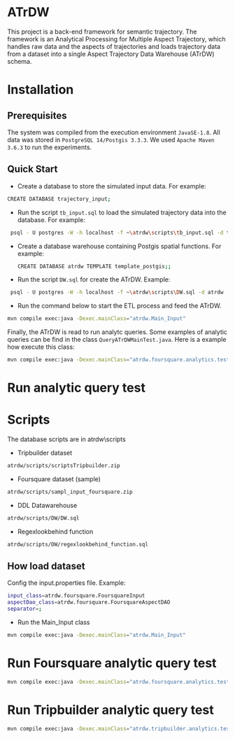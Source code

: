 # ATrDW

This project is a back-end framework for semantic trajectory. The framework is an Analytical Processing for Multiple Aspect Trajectory, which handles raw data and the aspects of trajectories and loads trajectory data from a dataset into a single Aspect Trajectory Data Warehouse (ATrDW) schema.

# Installation
## Prerequisites

The system was compiled from the execution environment `JavaSE-1.8`.
All data was stored in `PostgreSQL 14/Postgis 3.3.3`.
We used `Apache Maven 3.6.3` to run the experiments.

## Quick Start

* Create a database to store the simulated input data. For example:
```sh
CREATE DATABASE trajectory_input;
```

* Run the script `tb_input.sql` to load the simulated trajectory data into the database. For example:
 ```sh
  psql - U postgres -W -h localhost -f ~\atrdw\scripts\tb_input.sql -d trajectory_input
  ```

* Create a database warehouse containing Postgis spatial functions. For example:
  ```sh
  CREATE DATABASE atrdw TEMPLATE template_postgis;;
  ```
  
* Run the script `DW.sql` for create the ATrDW. Example:
 ```sh
  psql - U postgres -W -h localhost -f ~\atrdw\scripts\DW.sql -d atrdw
  ```

* Run the command below to start the ETL process and feed the ATrDW.
```sh
mvn compile exec:java -Dexec.mainClass="atrdw.Main_Input"
```

Finally, the ATrDW is read to run analytc queries. Some examples of analytic queries can be find in the class `QueryATrDWMainTest.java`.
Here is a example how execute this class:

```sh
mvn compile exec:java -Dexec.mainClass="atrdw.foursquare.analytics.test.QueryATrDWMainTest"
```

# Run analytic query test


# Scripts

The database scripts are in atrdw\scripts

* Tripbuilder dataset
```sh
atrdw/scripts/scriptsTripbuilder.zip
```

* Foursquare dataset (sample)
```sh
atrdw/scripts/sampl_input_foursquare.zip
```

* DDL Datawarehouse
```sh
atrdw/scripts/DW/DW.sql
```

* Regexlookbehind function
```sh
atrdw/scripts/DW/regexlookbehind_function.sql
```

## How load dataset
Config the input.properties file. Example:
```sh
input_class=atrdw.foursquare.FoursquareInput
aspectDao_class=atrdw.foursquare.FoursquareAspectDAO
separator=;
```
* Run the Main_Input class
```sh
mvn compile exec:java -Dexec.mainClass="atrdw.Main_Input"
```

# Run Foursquare analytic query test
```sh
mvn compile exec:java -Dexec.mainClass="atrdw.foursquare.analytics.test.QueryATrDWMainTest"
```

# Run Tripbuilder analytic query test
```sh
mvn compile exec:java -Dexec.mainClass="atrdw.tripbuilder.analytics.test.QueryATrDWMainTest"
```
